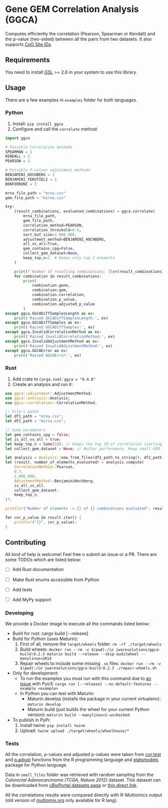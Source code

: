 # Gene GEM Correlation Analysis (GGCA)

Computes efficiently the correlation (Pearson, Spearman or Kendall) and the p-value (two-sided) between all the pairs from two datasets. It also supports [CpG Site IDs][cpg-site].


## Requirements

You need to install [GSL][gsl] >= 2.6 in your system to use this library.


## Usage

There are a few examples in `examples` folder for both languages.


### Python

1. Install: `pip install ggca`
1. Configure and call the `correlate` method:

```python
import ggca

# Possible Correlation methods
SPEARMAN = 1
KENDALL = 2
PEARSON = 3

# Possible P-values adjustment methods
BENJAMINI_HOCHBERG = 1
BENJAMINI_YEKUTIELI = 2
BONFERRONI = 3

mrna_file_path = "mrna.csv"
gem_file_path = "mirna.csv"

try:
	(result_combinations, evaluated_combinations) = ggca.correlate(
		mrna_file_path,
		gem_file_path,
		correlation_method=PEARSON,
		correlation_threshold=0.5,
		sort_buf_size=2_000_000,
		adjustment_method=BENJAMINI_HOCHBERG,
		all_vs_all=True,
		gem_contains_cpg=False,
		collect_gem_dataset=None,
		keep_top_n=2  # Keeps only top 2 elements
	)

	print(f'Number of resulting combinations: {len(result_combinations)} of {evaluated_combinations} evaluated combinations')
	for combination in result_combinations:
		print(
			combination.gene,
			combination.gem,
			combination.correlation,
			combination.p_value,
			combination.adjusted_p_value
		)
except ggca.GGCADiffSamplesLength as ex:
	print('Raised GGCADiffSamplesLength:', ex)
except ggca.GGCADiffSamples as ex:
	print('Raised GGCADiffSamples:', ex)
except ggca.InvalidCorrelationMethod as ex:
	print('Raised InvalidCorrelationMethod:', ex)
except ggca.InvalidAdjustmentMethod as ex:
	print('Raised InvalidAdjustmentMethod:', ex)
except ggca.GGCAError as ex:
	print('Raised GGCAError:', ex)
```

### Rust

1. Add crate to `Cargo.toml`: `ggca = "0.4.0"`
1. Create an analysis and run it:

```rust
use ggca::adjustment::AdjustmentMethod;
use ggca::analysis::Analysis;
use ggca::correlation::CorrelationMethod;

// File's paths
let df1_path = "mrna.csv";
let df2_path = "mirna.csv";

// Some parameters
let gem_contains_cpg = false;
let is_all_vs_all = true;
let keep_top_n = Some(10); // Keeps the top 10 of correlation (sorting by abs values)
let collect_gem_dataset = None; // Better performance. Keep small GEM files in memory

let analysis = Analysis::new_from_files(df1_path.to_string(), df2_path.to_string(), false);
let (result, number_of_elements_evaluated) = analysis.compute(
	CorrelationMethod::Pearson,
	0.7,
	2_000_000,
	AdjustmentMethod::BenjaminiHochberg,
	is_all_vs_all,
	collect_gem_dataset,
	keep_top_n,
)?;

println!("Number of elements -> {} of {} combinations evaluated", result.len(), number_of_elements_evaluated);

for cor_p_value in result.iter() {
	println!("{}", cor_p_value);
}
```


## Contributing

All kind of help is welcome! Feel free o submit an issue or a PR. There are some TODOs which are listed below:

- [ ] Add Rust documentation
- [ ] Make Rust enums accessible from Python
- [ ] Add tests
- [ ] Add MyPy support


### Developing

We provide a Docker image to execute all the commands listed below:

- Build for rust: cargo build [--release]
- Build for Python (uses Maturin):
	1. First of all, remove the `target/wheels` folder: `rm -rf ./target/wheels`
	1. Build wheels: `docker run --rm -v $(pwd):/io jwaresolutions/ggca-build:0.2.3 maturin build --release --skip-auditwheel --manylinux=2014`
	1. Repair wheels to include some missing `.so` files: `docker run --rm -v $(pwd):/io jwaresolutions/ggca-build:0.2.3 ./repair-wheels.sh`
- Only for development:
	- To run the examples you must run with this command due to [an issue][pyo3-issue] with Pyo3: `cargo run [--release] --no-default-features --example <example>`
	- In Python you can test with Maturin:
		- Maturin develop (installs the package in your current virtualenv): `maturin develop`
		- Maturin build (just builds the wheel for your current Python version): `maturin build --manylinux=1-unchecked`
- To publish in PyPi:
	1. Install twine: `pip install twine`
	1. Upload: `twine upload ./target/wheels/wheelhouse/*`


### Tests

All the correlation, p-values and adjusted p-values were taken from [cor.test][r-cor-test] and [p.adjust][r-p-adjust] functions from the R programming language and [statsmodels][statsmodels] package for Python language.

Data in `small_files` folder was retrieved with random sampling from the *Colorectal Adenocarcinoma (TCGA, Nature 2012)* dataset. This dataset can be downloaded from [cBioPortal datasets page][cbioportal-datasets-page] or [this direct link][colorectal-dataset].

All the correlations results were compared directly with R-Multiomics output (old version of [multiomix.org][multiomix] only available for R lang).


[cpg-site]: https://en.wikipedia.org/wiki/CpG_site
[gsl]: https://www.gnu.org/software/gsl/
[pyo3-issue]: https://github.com/PyO3/pyo3/issues/1084
[r-cor-test]: https://www.rdocumentation.org/packages/stats/versions/3.6.2/topics/cor.test
[r-p-adjust]: https://www.rdocumentation.org/packages/stats/versions/3.6.2/topics/p.adjust
[statsmodels]: https://www.statsmodels.org/dev/generated/statsmodels.stats.multitest.multipletests.html
[cbioportal-datasets-page]: https://www.cbioportal.org/datasets
[colorectal-dataset]: https://cbioportal-datahub.s3.amazonaws.com/coadread_tcga_pub.tar.gz
[multiomix]: https://www.multiomix.org